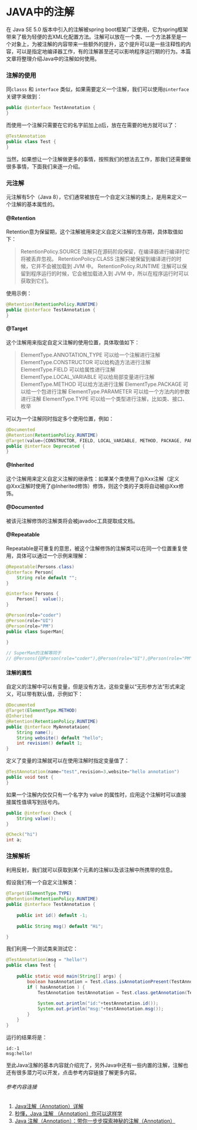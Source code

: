 # JAVA中的注解

在 Java SE 5.0 版本中引入的注解被spring boot框架广泛使用，它为spring框架带来了极为轻便的去XML化配置方法。注解可以放在一个类、一个方法甚至是一个对象上，为被注解的内容带来一些额外的提升，这个提升可以是一些注释性的内容，可以是指定地编译器工作，有的注解甚至还可以影响程序运行期的行为。本篇文章将整理介绍Java中的注解如何使用。



### 注解的使用

同`classs` 和 `interface` 类似，如果需要定义一个注解，我们可以使用`@interface`关键字来做到：

```java
public @interface TestAnnotation {
}
```

而使用一个注解只需要在它的名字前加上`@`后，放在在需要的地方就可以了：

```java
@TestAnnotation
public class Test {
}
```

当然，如果想让一个注解做更多的事情，按照我们的想法去工作，那我们还需要做很多事情，下面我们来逐一介绍。



### 元注解

元注解有5个（Java 8），它们通常被放在一个自定义注解的类上，是用来定义一个注解的基本属性的。

#### @Retention

Retention意为保留期，这个注解被用来定义自定义注解的生存期，具体取值如下：

> RetentionPolicy.SOURCE  注解只在源码阶段保留，在编译器进行编译时它将被丢弃忽视。
> RetentionPolicy.CLASS  注解只被保留到编译进行的时候，它并不会被加载到 JVM 中。
> RetentionPolicy.RUNTIME  注解可以保留到程序运行的时候，它会被加载进入到 JVM 中，所以在程序运行时可以获取到它们。

使用示例：

```java
@Retention(RetentionPolicy.RUNTIME)
public @interface TestAnnotation {
}
```

#### @Target

这个注解用来指定自定义注解的使用位置，具体取值如下：

> ElementType.ANNOTATION_TYPE  可以给一个注解进行注解
> ElementType.CONSTRUCTOR  可以给构造方法进行注解
> ElementType.FIELD  可以给属性进行注解
> ElementType.LOCAL_VARIABLE  可以给局部变量进行注解
> ElementType.METHOD   可以给方法进行注解
> ElementType.PACKAGE  可以给一个包进行注解
> ElementType.PARAMETER  可以给一个方法内的参数进行注解
> ElementType.TYPE  可以给一个类型进行注解，比如类、接口、枚举

可以为一个注解同时指定多个使用位置，例如：

```java
@Documented
@Retention(RetentionPolicy.RUNTIME)
@Target(value={CONSTRUCTOR, FIELD, LOCAL_VARIABLE, METHOD, PACKAGE, PARAMETER, TYPE})
public @interface Deprecated {
}
```

#### @Inherited

这个注解用来定义自定义注解的继承性：如果某个类使用了@Xxx注解（定义@Xxx注解时使用了@Inherited修饰）修饰，则这个类的子类将自动被@Xxx修饰。

#### @Documented

被该元注解修饰的注解类将会被javadoc工具提取成文档。

#### @Repeatable

Repeatable是可重复的意思，被这个注解修饰的注解类可以在同一个位置重复使用，具体可以通过一个示例来理解：

```java
@Repeatable(Persons.class)
@interface Person{
	String role default "";
}

@interface Persons {
	Person[]  value();
}

@Person(role="coder")
@Person(role="UI")
@Person(role="PM")
public class SuperMan{
	
}

// SuperMan的注解等同于
// @Persons({@Person(role="coder"),@Person(role="UI"),@Person(role="PM")})
```



#### 注解的属性

自定义的注解中可以有变量，但是没有方法，这些变量以“无形参方法”形式来定义，可以带有默认值，示例如下：

```java
@Documented
@Target(ElementType.METHOD)
@Inherited
@Retention(RetentionPolicy.RUNTIME)
public @interface MyAnnotataion{
    String name();
    String website() default "hello";
    int revision() default 1;
}
```

定义了变量的注解就可以在使用注解时指定变量值了：

```java
@TestAnnotation(name="test",revision=3,website="hello annotation")
public void test {
}
```

如果一个注解内仅仅只有一个名字为 value 的属性时，应用这个注解时可以直接接属性值填写到括号内。

```java
public @interface Check {
	String value();
}

@Check("hi")
int a;
```



### 注解解析

利用反射，我们就可以获取到某个元素的注解以及该注解中所携带的信息。

假设我们有一个自定义注解类：

```java
@Target(ElementType.TYPE)
@Retention(RetentionPolicy.RUNTIME)
public @interface TestAnnotation {
	
	public int id() default -1;
	
	public String msg() default "Hi";

}
```

我们利用一个测试类来测试它：

```java
@TestAnnotation(msg = "hello!")
public class Test {
    
	public static void main(String[] args) {
		boolean hasAnnotation = Test.class.isAnnotationPresent(TestAnnotation.class);		
		if ( hasAnnotation ) { 
            TestAnnotation testAnnotation = Test.class.getAnnotation(TestAnnotation.class);
			
			System.out.println("id:"+testAnnotation.id());
			System.out.println("msg:"+testAnnotation.msg());
		}
	}
}
```

运行的结果将是：

```
id:-1
msg:hello!
```

至此Java注解的基本内容就介绍完了，另外Java中还有一些内置的注解，注解也还有很多潜力可以开发，点击参考内容链接了解更多内容。



###### 参考内容连接

1. [Java注解（Annotation）详解](https://www.jianshu.com/p/596d389282a0)
2. [秒懂，Java 注解 （Annotation）你可以这样学](https://blog.csdn.net/briblue/article/details/73824058)
3. [Java 注解（Annotation）：带你一步步探索神秘的注解（Annotation）](https://cloud.tencent.com/developer/article/1394522)